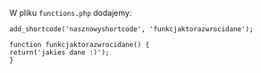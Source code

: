 <!--t Wodpress: dodanie shortcode t-->
<!--d W pliku `functions.php` dodajemy: ``` add_shortcode(&#039;nasznowyshortcode&#039;, &#039;funkcjaktorazwrocidane&#039;); function d-->
<!--tag wordpress,php tag-->

W pliku `functions.php` dodajemy:

```
add_shortcode('nasznowyshortcode', 'funkcjaktorazwrocidane');

function funkcjaktorazwrocidane() {
return('jakies dane :)');
}
```